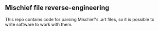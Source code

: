 ## Mischief file reverse-engineering

This repo contains code for parsing Mischief's .art files,
so it is possible to write software to work with them.
